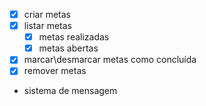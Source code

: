 - [x] criar metas
- [x] listar metas
    - [x] metas realizadas
    - [x] metas abertas
- [x] marcar\desmarcar metas como concluída
- [x] remover metas
- sistema de mensagem
